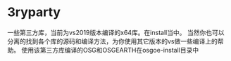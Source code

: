 # 3ryparty
一些第三方库，当前为vs2019版本编译的x64库。在install当中。
当然你也可以分离的找到各个库的源码和编译方法，为你使用其它版本的vs做一些编译上的帮助。
使用该第三方库编译的OSG和OSGEARTH在osgoe-install目录中
